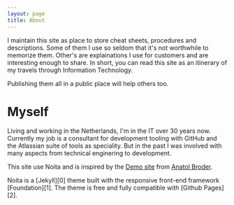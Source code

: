 ```yaml
---
layout: page
title: About
---
```


I maintain this site as place to store cheat sheets, procedures and descriptions. Some of them I use so seldom that it's not worthwhile to memorize them. Other's are explainations I use for customers and are interesting enough to share. In short, you can read this site as an itinerary of my travels through Information Technology.

Publishing them all in a public place will help others too.

# Myself

Living and working in the Netherlands, I'm in the IT over 30 years now. Currently my job is a consultant for development tooling with GitHub and the Atlassian suite of tools as speciality. But in the past I was involved with many aspects from technical enginering to development.


This site use Noita and is inspired by the [Demo site](http://noita.penibelst.de) from [Anatol Broder](https://anatol.penibelst.de).

Noita is a [Jekyll][0] theme built with the responsive front-end framework [Foundation][1]. The theme is free and fully compatible with [Github Pages][2].
